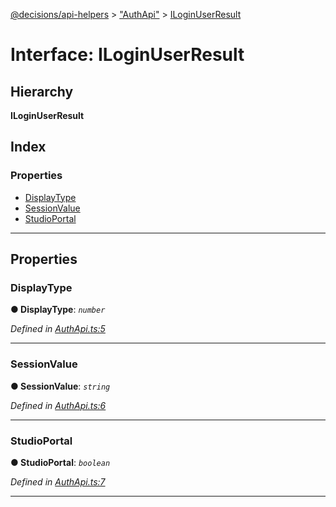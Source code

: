 [@decisions/api-helpers](../README.md) > ["AuthApi"](../modules/_authapi_.md) > [ILoginUserResult](../interfaces/_authapi_.iloginuserresult.md)

# Interface: ILoginUserResult

## Hierarchy

**ILoginUserResult**

## Index

### Properties

* [DisplayType](_authapi_.iloginuserresult.md#displaytype)
* [SessionValue](_authapi_.iloginuserresult.md#sessionvalue)
* [StudioPortal](_authapi_.iloginuserresult.md#studioportal)

---

## Properties

<a id="displaytype"></a>

###  DisplayType

**● DisplayType**: *`number`*

*Defined in [AuthApi.ts:5](https://github.com/decisions-com/api-helpers/blob/8fa4504/src/AuthApi.ts#L5)*

___
<a id="sessionvalue"></a>

###  SessionValue

**● SessionValue**: *`string`*

*Defined in [AuthApi.ts:6](https://github.com/decisions-com/api-helpers/blob/8fa4504/src/AuthApi.ts#L6)*

___
<a id="studioportal"></a>

###  StudioPortal

**● StudioPortal**: *`boolean`*

*Defined in [AuthApi.ts:7](https://github.com/decisions-com/api-helpers/blob/8fa4504/src/AuthApi.ts#L7)*

___

